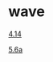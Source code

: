 # wave

[4.14](https://nbviewer.org/github/Vitaliy3000/wave/blob/main/wave_4.14.ipynb)

[5.6a](https://nbviewer.org/github/Vitaliy3000/wave/blob/main/wave_5.6a.ipynb)
